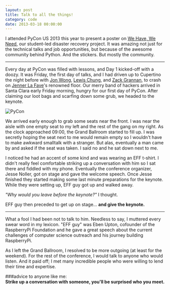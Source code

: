 ```yaml
---
layout: post
title: Talk to all the things!
category: code 
date: 2013-03-18 00:00:00
---
```


I attended PyCon US 2013 this year to present a poster on [We Have, We Need][whwn], our student-led disaster recovery project. It was amazing not just for the technical talks and job opportunities, but because of the awesome community behind Python. And the stickers. But mostly the community.

---

Every day at PyCon was filled with lessons, and Day 1 kicked-off with a doozy. It was Friday, the first day of talks, and I had driven up to Cupertino the night before with [Jon Wong][jw], [Lewis Chung][lc], and [Zack Grannan][zg], to crash on [Jenner La Fave][jl]'s renowned floor. Our merry band of hackers arrived in Santa Clara early Friday morning, hungry for our first day of PyCon. After claiming our loot bags and scarfing down some grub, we headed to the keynote.

![PyCon](http://ieng6.ucsd.edu/~wvetter/pycon1.png)

We arrived early enough to grab some seats near the front. I was near the aisle with one empty seat to my left and the rest of the gang on my right. As the clock approached 09:00, the Grand Ballroom started to fill up. I was secretly hoping the seat next to me would remain empty so I wouldn't have to make awkward smalltalk with a stranger. But alas, eventually a man came by and asked if the seat was taken. I said no and he sat down next to me.

I noticed he had an accent of some kind and was wearing an EFF t-shirt. I didn't really feel comfortable striking up a conversation with him so I sat there and fiddled with my phone. Eventually the conference organizer, Jesse Noller, got on stage and gave the welcome speech. Once Jesse finished they started making some last minute preparations for the keynote. While they were setting up, EFF guy got up and walked away.  

*"Why would you leave before the keynote?"* I thought.   

EFF guy then preceded to get up on stage... **and give the keynote.**

---

What a fool I had been not to talk to him. Needless to say, I muttered every swear word in my lexicon. "EFF guy" was Eben Upton, cofounder of the RaspberryPi Foundation and he gave a great speech about the current challenges of computer science outreach and his journey building RaspberryPi.

As I left the Grand Ballroom, I resolved to be more outgoing (at least for the weekend). For the rest of the conference, I would talk to anyone who would listen. And it paid off; I met many incredible people who were willing to lend their time and expertise.

###advice to anyone like me:  
**Strike up a conversation with someone, you'll be surprised who you meet.**


[whwn]: http://whwn.org
[jw]: http://jnwng.com
[jl]: http://jfave.com
[zg]: https://github.com/zgrannan/
[lc]: http://lewisf.com
